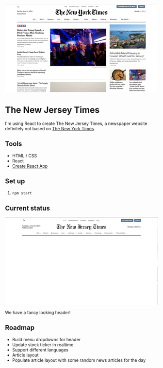 <img src="public/nytimes-screenshot.png" style="max-width:400;">

# The New Jersey Times

I'm using React to create The New Jersey Times, a newspaper website definitely not based on [The New York Times](https://www.nytimes.com).

## Tools
- HTML / CSS
- React
- [Create React App](https://create-react-app.dev)

## Set up 
1.  `npm start`

## Current status

<img src="public/njtimes-screenshot.png" style="max-width:400;">

We have a fancy looking header!

## Roadmap

- Build menu dropdowns for header
- Update stock ticker in realtime
- Support different languages
- Article layout
- Populate article layout with some random news articles for the day